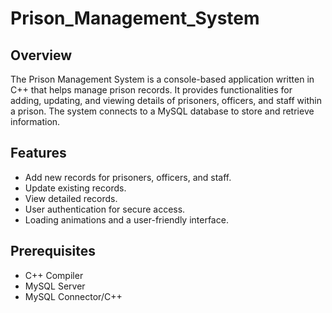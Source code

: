 # Prison_Management_System

## Overview

The Prison Management System is a console-based application written in C++ that helps manage prison records. It provides functionalities for adding, updating, and viewing details of prisoners, officers, and staff within a prison. The system connects to a MySQL database to store and retrieve information.

## Features

- Add new records for prisoners, officers, and staff.
- Update existing records.
- View detailed records.
- User authentication for secure access.
- Loading animations and a user-friendly interface.

## Prerequisites

- C++ Compiler
- MySQL Server
- MySQL Connector/C++
